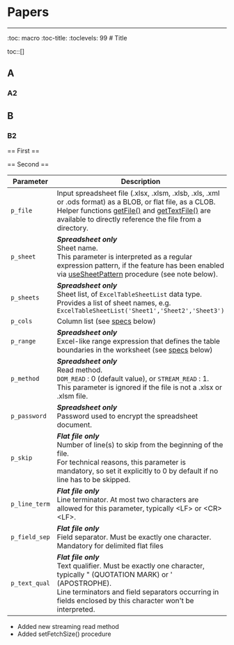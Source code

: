 # Papers

<hr>
:toc: macro
:toc-title:
:toclevels: 99
# Title

toc::[]

## A

### A2

## B

### B2

== First ==

== Second ==

<table>
<thead>
<tr>
<th>Parameter</th>
<th>Description</th>
<th>Mandatory</th>
</tr>
</thead>
<tbody>
<tr>
<td><code>p_file</code></td>
<td>Input spreadsheet file (.xlsx, .xlsm, .xlsb, .xls, .xml or .ods format) as a BLOB, or flat file, as a CLOB. <br>Helper functions <a href="#getfile-function">getFile()</a> and <a href="#gettextfile-function">getTextFile()</a> are available to directly reference the file from a directory.</td>
<td>Yes</td>
</tr>
<tr>
<td><code>p_sheet</code></td>
<td><em><strong>Spreadsheet only</strong></em> <br>Sheet name. <br>This parameter is interpreted as a regular expression pattern, if the feature has been enabled via <a href="#usesheetpattern-procedure">useSheetPattern</a> procedure (see note below).</td>
<td>Yes</td>
</tr>
<tr>
<td><code>p_sheets</code></td>
<td><em><strong>Spreadsheet only</strong></em> <br>Sheet list, of <code>ExcelTableSheetList</code> data type. <br>Provides a list of sheet names, e.g. <code>ExcelTableSheetList('Sheet1','Sheet2','Sheet3')</code></td>
<td>Yes</td>
</tr>
<tr>
<td><code>p_cols</code></td>
<td>Column list (see <a href="#columns-syntax-specification">specs</a> below)</td>
<td>Yes</td>
</tr>
<tr>
<td><code>p_range</code></td>
<td><em><strong>Spreadsheet only</strong></em> <br>Excel-like range expression that defines the table boundaries in the worksheet (see <a href="#range-syntax-specification">specs</a> below)</td>
<td>No</td>
</tr>
<tr>
<td><code>p_method</code></td>
<td><em><strong>Spreadsheet only</strong></em> <br>Read method. <br><code>DOM_READ</code> : 0 (default value), or <code>STREAM_READ</code> : 1. <br>This parameter is ignored if the file is not a .xlsx or .xlsm file.</td>
<td>No</td>
</tr>
<tr>
<td><code>p_password</code></td>
<td><em><strong>Spreadsheet only</strong></em> <br>Password used to encrypt the spreadsheet document.</td>
<td>No</td>
</tr>
<tr>
<td><code>p_skip</code></td>
<td><em><strong>Flat file only</strong></em> <br>Number of line(s) to skip from the beginning of the file. <br>For technical reasons, this parameter is mandatory, so set it explicitly to 0 by default if no line has to be skipped.</td>
<td>Yes</td>
</tr>
<tr>
<td><code>p_line_term</code></td>
<td><em><strong>Flat file only</strong></em> <br>Line terminator. At most two characters are allowed for this parameter, typically &lt;LF&gt; or &lt;CR&gt;&lt;LF&gt;.</td>
<td>Yes</td>
</tr>
<tr>
<td><code>p_field_sep</code></td>
<td><em><strong>Flat file only</strong></em> <br>Field separator. Must be exactly one character. <br>Mandatory for delimited flat files</td>
<td>No</td>
</tr>
<tr>
<td><code>p_text_qual</code></td>
<td><em><strong>Flat file only</strong></em> <br>Text qualifier. Must be exactly one character, typically " (QUOTATION MARK) or ' (APOSTROPHE). <br>Line terminators and field separators occurring in fields enclosed by this character won't be interpreted.</td>
<td>No</td>
</tr>
</tbody>
</table>

<ul>
<li>Added new streaming read method</li>
<li>Added setFetchSize() procedure</li>
</ul>
